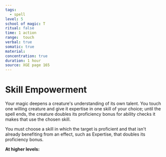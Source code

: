```yaml
---
tags:
  - spell
level: 5
school of magic: T
ritual: false
time: 1 action
range:  touch
verbal: true
somatic: true
material: 
concentration: true
duration: 1 hour
source: XGE page 165
---
```

# Skill Empowerment
Your magic deepens a creature's understanding of its own talent. You touch one willing creature and give it expertise in one skill of your choice; until the spell ends, the creature doubles its proficiency bonus for ability checks it makes that use the chosen skill.

You must choose a skill in which the target is proficient and that isn't already benefiting from an effect, such as Expertise, that doubles its proficiency bonus.

**At higher levels:** 